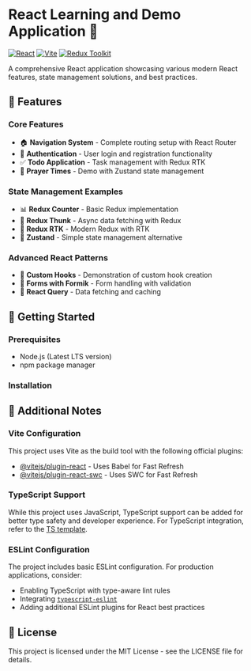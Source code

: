 # React Learning and Demo Application 🚀

[![React](https://img.shields.io/badge/React-19.1.1-blue)](https://reactjs.org/)
[![Vite](https://img.shields.io/badge/Vite-7.1.11-purple)](https://vitejs.dev/)
[![Redux Toolkit](https://img.shields.io/badge/Redux_Toolkit-2.9.2-purple)](https://redux-toolkit.js.org/)

A comprehensive React application showcasing various modern React features, state management solutions, and best
practices.

## 🌟 Features

### Core Features

- 🏠 **Navigation System** - Complete routing setup with React Router
- 🔐 **Authentication** - User login and registration functionality
- ✅ **Todo Application** - Task management with Redux RTK
- 🙏 **Prayer Times** - Demo with Zustand state management

### State Management Examples

- 📊 **Redux Counter** - Basic Redux implementation
- 🔄 **Redux Thunk** - Async data fetching with Redux
- 📱 **Redux RTK** - Modern Redux with RTK
- 🎯 **Zustand** - Simple state management alternative

### Advanced React Patterns

- 🎣 **Custom Hooks** - Demonstration of custom hook creation
- 📝 **Forms with Formik** - Form handling with validation
- 🔄 **React Query** - Data fetching and caching

## 🚀 Getting Started

### Prerequisites

- Node.js (Latest LTS version)
- npm package manager

### Installation

## 📝 Additional Notes

### Vite Configuration

This project uses Vite as the build tool with the following official plugins:

- [@vitejs/plugin-react](https://github.com/vitejs/vite-plugin-react/blob/main/packages/plugin-react) - Uses Babel for
  Fast Refresh
- [@vitejs/plugin-react-swc](https://github.com/vitejs/vite-plugin-react/blob/main/packages/plugin-react-swc) - Uses SWC
  for Fast Refresh

### TypeScript Support

While this project uses JavaScript, TypeScript support can be added for better type safety and developer experience. For
TypeScript integration, refer to
the [TS template](https://github.com/vitejs/vite/tree/main/packages/create-vite/template-react-ts).

### ESLint Configuration

The project includes basic ESLint configuration. For production applications, consider:

- Enabling TypeScript with type-aware lint rules
- Integrating [`typescript-eslint`](https://typescript-eslint.io)
- Adding additional ESLint plugins for React best practices

## 📜 License

This project is licensed under the MIT License - see the LICENSE file for details.
